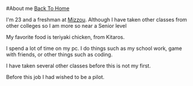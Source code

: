 #About me 
<a href="https://github.com/Bradin-b/INFOTC-1000-MidTerm">
  Back To Home
</a>

I'm 23 and a freshman at [Mizzou](https://missouri.edu/). Although I have taken other classes from other colleges so I am more so near a Senior level

My favorite food is teriyaki chicken, from Kitaros.

I spend a lot of time on my pc. I do things such as my school work, game with friends, or other things such as coding.

I have taken several other classes before this is not my first.

Before this job I had wished to be a pilot.
